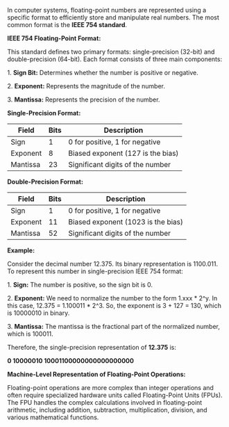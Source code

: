 
In computer systems, floating-point numbers are represented using a specific format to efficiently store and manipulate real numbers. The most common format is the **IEEE 754 standard**.

**IEEE 754 Floating-Point Format:**

This standard defines two primary formats: single-precision (32-bit) and double-precision (64-bit). Each format consists of three main components:

1. **Sign Bit:** Determines whether the number is positive or negative.

2. **Exponent:** Represents the magnitude of the number.

3. **Mantissa:** Represents the precision of the number.

**Single-Precision Format:**

| **Field** | **Bits** | **Description**                   |
| --------- | -------- | --------------------------------- |
| Sign      | 1        | 0 for positive, 1 for negative    |
| Exponent  | 8        | Biased exponent (127 is the bias) |
| Mantissa  | 23       | Significant digits of the number  |

**Double-Precision Format:**

| **Field** | **Bits** | **Description**                    |
| --------- | -------- | ---------------------------------- |
| Sign      | 1        | 0 for positive, 1 for negative     |
| Exponent  | 11       | Biased exponent (1023 is the bias) |
| Mantissa  | 52       | Significant digits of the number   |

**Example:**

Consider the decimal number 12.375. Its binary representation is 1100.011. To represent this number in single-precision IEEE 754 format:

1. **Sign:** The number is positive, so the sign bit is 0.

2. **Exponent:** We need to normalize the number to the form 1.xxx * 2^y. In this case, 12.375 = 1.100011 * 2^3. So, the exponent is 3 + 127 = 130, which is 10000010 in binary.

3. **Mantissa:** The mantissa is the fractional part of the normalized number, which is 100011.

Therefore, the single-precision representation of **12.375** is:

**0 10000010 10001100000000000000000**

**Machine-Level Representation of Floating-Point Operations:**

Floating-point operations are more complex than integer operations and often require specialized hardware units called Floating-Point Units (FPUs). The FPU handles the complex calculations involved in floating-point arithmetic, including addition, subtraction, multiplication, division, and various mathematical functions.